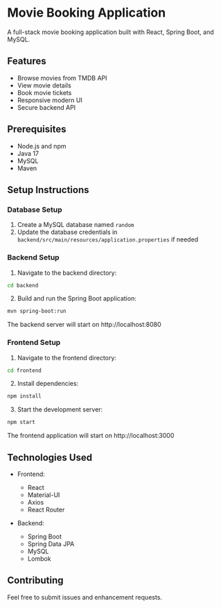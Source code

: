 # Movie Booking Application

A full-stack movie booking application built with React, Spring Boot, and MySQL.

## Features

- Browse movies from TMDB API
- View movie details
- Book movie tickets
- Responsive modern UI
- Secure backend API

## Prerequisites

- Node.js and npm
- Java 17
- MySQL
- Maven

## Setup Instructions

### Database Setup

1. Create a MySQL database named `random`
2. Update the database credentials in `backend/src/main/resources/application.properties` if needed

### Backend Setup

1. Navigate to the backend directory:
```bash
cd backend
```

2. Build and run the Spring Boot application:
```bash
mvn spring-boot:run
```

The backend server will start on http://localhost:8080

### Frontend Setup

1. Navigate to the frontend directory:
```bash
cd frontend
```

2. Install dependencies:
```bash
npm install
```

3. Start the development server:
```bash
npm start
```

The frontend application will start on http://localhost:3000

## Technologies Used

- Frontend:
  - React
  - Material-UI
  - Axios
  - React Router

- Backend:
  - Spring Boot
  - Spring Data JPA
  - MySQL
  - Lombok

## Contributing

Feel free to submit issues and enhancement requests. 
